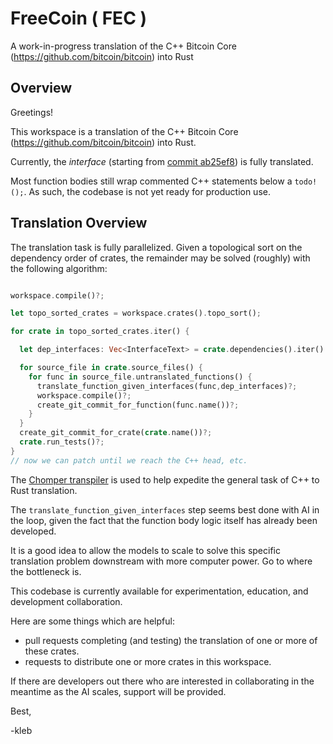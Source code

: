 # FreeCoin ( FEC )

A work-in-progress translation of the C++ Bitcoin Core (https://github.com/bitcoin/bitcoin) into Rust

## Overview

Greetings!

This workspace is a translation of the C++ Bitcoin Core (https://github.com/bitcoin/bitcoin) into Rust.

Currently, the *interface* (starting from [commit ab25ef8](https://github.com/bitcoin/bitcoin/commit/ab25ef8c7f767258d5fe44f53b35ad8bd51ed5cd)) is fully translated.

Most function bodies still wrap commented C++ statements below a `todo!();`.  As such, the codebase is not yet ready for production use.

## Translation Overview

The translation task is fully parallelized. Given a topological sort on the dependency order of crates, the remainder may be solved (roughly) with the following algorithm:

```rust

workspace.compile()?;

let topo_sorted_crates = workspace.crates().topo_sort();

for crate in topo_sorted_crates.iter() {

  let dep_interfaces: Vec<InterfaceText> = crate.dependencies().iter().map(|dep| dep.interface_text()).collect();

  for source_file in crate.source_files() {
    for func in source_file.untranslated_functions() {
      translate_function_given_interfaces(func,dep_interfaces)?;
      workspace.compile()?;
      create_git_commit_for_function(func.name())?;
    }
  }
  create_git_commit_for_crate(crate.name())?;
  crate.run_tests()?;
}
// now we can patch until we reach the C++ head, etc.
```

The [Chomper transpiler](https://github.com/klebs6/chomper) is used to help expedite the general task of C++ to Rust translation.

The `translate_function_given_interfaces` step seems best done with AI in the loop, given the fact that the function body logic itself has already been developed.

It is a good idea to allow the models to scale to solve this specific translation problem downstream with more computer power.
Go to where the bottleneck is.

This codebase is currently available for experimentation, education, and development collaboration.

Here are some things which are helpful:
- pull requests completing (and testing) the translation of one or more of these crates.
- requests to distribute one or more crates in this workspace. 

If there are developers out there who are interested in collaborating in the meantime as the AI scales, support will be provided.

Best,

-kleb
